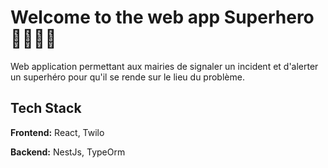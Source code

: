 
# Welcome to the web app Superhero 🦸‍♂️🦸‍♀️

Web application permettant aux mairies de signaler un incident et d'alerter un superhéro pour qu'il se rende sur le lieu du problème.


## Tech Stack

**Frontend:** React, Twilo

**Backend:** NestJs, TypeOrm

